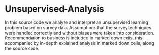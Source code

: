 # Unsupervised-Analysis
In this source code we analyze and interpret an unsupervised learning problem based on survey data. Assumptions that the survey techniques were handled correctly and without biases were taken into consideration. Recommendation to business is included in marked down cells, this accompanied by in-depth explained analysis in marked down cells, along the source code.
